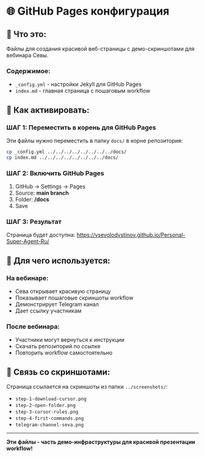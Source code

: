 # 🌐 GitHub Pages конфигурация

## 📄 **Что это:**
Файлы для создания красивой веб-страницы с демо-скриншотами для вебинара Севы.

### **Содержимое:**
- `_config.yml` - настройки Jekyll для GitHub Pages
- `index.md` - главная страница с пошаговым workflow

## 🚀 **Как активировать:**

### **ШАГ 1: Переместить в корень для GitHub Pages**
Эти файлы нужно переместить в папку `docs/` в корне репозитория:
```bash
cp _config.yml ../../../../../../../../docs/
cp index.md ../../../../../../../../docs/
```

### **ШАГ 2: Включить GitHub Pages**
1. GitHub → Settings → Pages
2. Source: **main branch** 
3. Folder: **/docs**
4. Save

### **ШАГ 3: Результат**
Страница будет доступна: https://vsevolodvstinov.github.io/Personal-Super-Agent-Ru/

## 🎯 **Для чего используется:**

### **На вебинаре:**
- Сева открывает красивую страницу
- Показывает пошаговые скриншоты workflow
- Демонстрирует Telegram канал
- Дает ссылку участникам

### **После вебинара:**
- Участники могут вернуться к инструкции
- Скачать репозиторий по ссылке
- Повторить workflow самостоятельно

## 📸 **Связь со скриншотами:**
Страница ссылается на скриншоты из папки `../screenshots/`:
- `step-1-download-cursor.png`
- `step-2-open-folder.png` 
- `step-3-cursor-rules.png`
- `step-4-first-commands.png`
- `telegram-channel-seva.png`

---

**Эти файлы - часть демо-инфраструктуры для красивой презентации workflow!**
